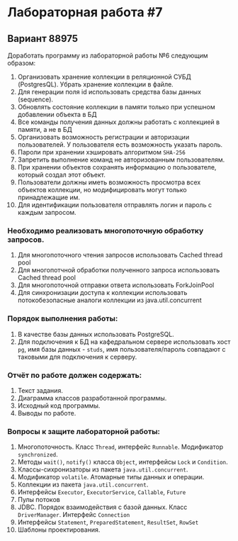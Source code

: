 # Лабораторная работа #7

## Вариант 88975

Доработать программу из лабораторной работы №6 следующим образом:

1. Организовать хранение коллекции в реляционной СУБД (PostgresQL). Убрать хранение коллекции в файле.
2. Для генерации поля id использовать средства базы данных (sequence).
3. Обновлять состояние коллекции в памяти только при успешном добавлении объекта в БД
4. Все команды получения данных должны работать с коллекцией в памяти, а не в БД
5. Организовать возможность регистрации и авторизации пользователей. У пользователя есть возможность указать пароль.
6. Пароли при хранении хэшировать алгоритмом `SHA-256`
7. Запретить выполнение команд не авторизованным пользователям.
8. При хранении объектов сохранять информацию о пользователе, который создал этот объект.
9. Пользователи должны иметь возможность просмотра всех объектов коллекции, но модифицировать могут только принадлежащие им.
10. Для идентификации пользователя отправлять логин и пароль с каждым запросом.

### Необходимо реализовать многопоточную обработку запросов.

1. Для многопоточного чтения запросов использовать Cached thread pool
2. Для многопотчной обработки полученного запроса использовать Cached thread pool
3. Для многопоточной отправки ответа использовать ForkJoinPool
4. Для синхронизации доступа к коллекции использовать потокобезопасные аналоги коллекции из java.util.concurrent

### Порядок выполнения работы:

1. В качестве базы данных использовать PostgreSQL.
2. Для подключения к БД на кафедральном сервере использовать хост `pg`, имя базы данных - `studs`, имя пользователя/пароль совпадают с таковыми для подключения к серверу.

### Отчёт по работе должен содержать:

1. Текст задания.
2. Диаграмма классов разработанной программы.
3. Исходный код программы.
4. Выводы по работе.

### Вопросы к защите лабораторной работы:

1. Многопоточность. Класс `Thread`, интерфейс `Runnable`. Модификатор `synchronized`.
2. Методы `wait()`, `notify()` класса `Object`, интерфейсы `Lock` и `Condition`.
3. Классы-сихронизаторы из пакета `java.util.concurrent`.
4. Модификатор `volatile`. Атомарные типы данных и операции.
5. Коллекции из пакета `java.util.concurrent`.
6. Интерфейсы `Executor`, `ExecutorService`, `Callable`, `Future`
7. Пулы потоков
8. JDBC. Порядок взаимодействия с базой данных. Класс `DriverManager`. Интерфейс `Connection`
9. Интерфейсы `Statement`, `PreparedStatement`, `ResultSet`, `RowSet`
10. Шаблоны проектирования.
